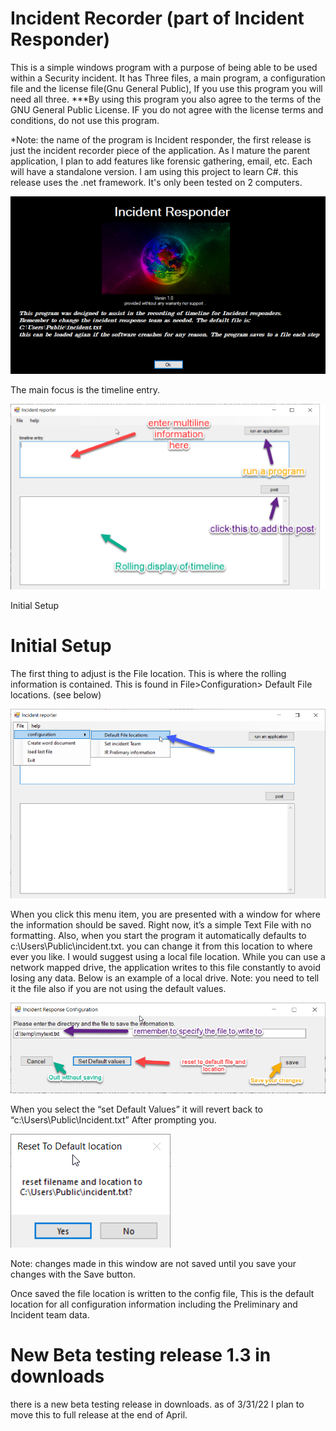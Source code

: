 # Incident Recorder (part of Incident Responder)
This is a simple windows program with a purpose of being able to be used within a Security incident. It has Three files, a main program, a configuration file and the license file(Gnu General Public), If you use this program you will need all three. ***By using this program you also agree to the terms of the GNU General Public License. IF you do not agree with the license terms and conditions, do not use this program.

*Note: the name of the program is Incident responder, the first release is just the incident recorder piece of the application. As I mature the parent application, I plan to add features like forensic gathering, email, etc. Each will have a standalone version. I am using this project to learn C#. this release uses the .net framework. It's only been tested on 2 computers.

![](media/83131cc20b166f2950ca52a845363169.png)

The main focus is the timeline entry.

![](media/6e39106fb77e04ea4e966e98ef0edbd1.png)

Initial Setup

# Initial Setup

The first thing to adjust is the File location. This is where the rolling
information is contained. This is found in File\>Configuration\> Default File
locations. (see below)

![](media/4b2cc1ce1974533f4ebc3d4dd2daf3cd.png)

When you click this menu item, you are presented with a window for where the
information should be saved. Right now, it’s a simple Text File with no
formatting. Also, when you start the program it automatically defaults to
c:\\Users\\Public\\incident.txt. you can change it from this location to where
ever you like. I would suggest using a local file location. While you can use a
network mapped drive, the application writes to this file constantly to avoid
losing any data. Below is an example of a local drive. Note: you need to tell it
the file also if you are not using the default values.

![](media/18324884c472213c5caac9f456cbb7ba.png)

When you select the “set Default Values” it will revert back to
“c:\\Users\\Public\\Incident.txt” After prompting you.

![](media/ce5ae06ecc42b30d85220a414b94258d.png)

Note: changes made in this window are not saved until you save your changes with
the Save button.

Once saved the file location is written to the config file, This is the default
location for all configuration information including the Preliminary and
Incident team data.
# New Beta testing release 1.3 in downloads
there is a new beta testing release in downloads. as of 3/31/22 I plan to move this to full release at the end of April.

